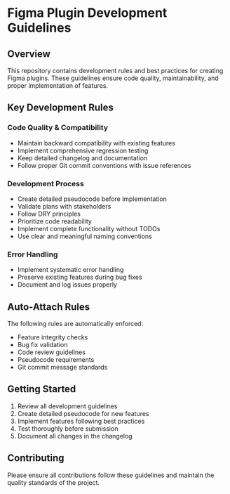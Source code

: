 # Figma Plugin Development Guidelines

## Overview
This repository contains development rules and best practices for creating Figma plugins. These guidelines ensure code quality, maintainability, and proper implementation of features.

## Key Development Rules

### Code Quality & Compatibility
- Maintain backward compatibility with existing features
- Implement comprehensive regression testing
- Keep detailed changelog and documentation
- Follow proper Git commit conventions with issue references

### Development Process
- Create detailed pseudocode before implementation
- Validate plans with stakeholders
- Follow DRY principles
- Prioritize code readability
- Implement complete functionality without TODOs
- Use clear and meaningful naming conventions

### Error Handling
- Implement systematic error handling
- Preserve existing features during bug fixes
- Document and log issues properly

## Auto-Attach Rules
The following rules are automatically enforced:
- Feature integrity checks
- Bug fix validation
- Code review guidelines
- Pseudocode requirements
- Git commit message standards

## Getting Started
1. Review all development guidelines
2. Create detailed pseudocode for new features
3. Implement features following best practices
4. Test thoroughly before submission
5. Document all changes in the changelog

## Contributing
Please ensure all contributions follow these guidelines and maintain the quality standards of the project. 